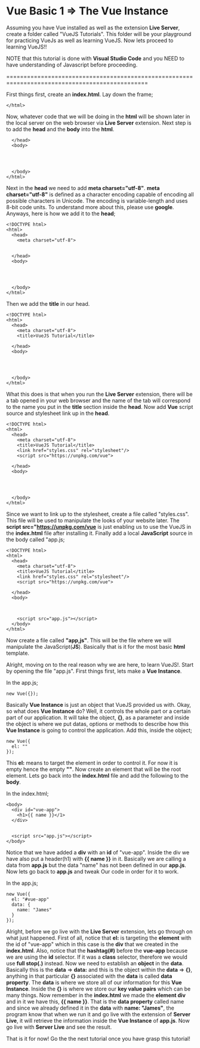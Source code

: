 # Vue Basic 1 => The Vue Instance

Assuming you have Vue installed as well as the extension <strong>Live Server</strong>, create a folder called "VueJS Tutorials". This folder will be your playground for practicing VueJs as well as learning VueJS. Now lets proceed to learning VueJS!!

NOTE that this tutorial is done with <strong>Visual Studio Code</strong> and you NEED to have understanding of Javascript before proceeding.

===============================================================================================

First things first, create an <strong>index.html</strong>. Lay down the frame;
    <!DOCTYPE html>
    <html>

    </html>

Now, whatever code that we will be doing in the <strong>html</strong> will be shown later in the local server on the web browser via <strong>Live Server</strong> extension. Next step is to add the <strong>head</strong> and the <strong>body</strong> into the <strong>html</strong>.
    <!DOCTYPE html>
    <html>
      <head>


      </head>
      <body>




      </body>
    </html>

Next in the <strong>head</strong> we need to add <strong>meta charset="utf-8"</strong>. <strong>meta charset="utf-8"</strong> is defined as a character encoding capable of encoding all possible characters in Unicode. The encoding is variable-length and uses 8-bit code units. To understand more about this, please use <strong>google</strong>. Anyways, here is how we add it to the <strong>head</strong>;

    <!DOCTYPE html>
    <html>
      <head>
        <meta charset="utf-8">


      </head>
      <body>




      </body>
    </html>

Then we add the <strong>title</strong> in our head.

    <!DOCTYPE html>
    <html>
      <head>
        <meta charset="utf-8">
        <title>VueJS Tutorial</title>

      </head>
      <body>




      </body>
    </html>

What this does is that when you run the <strong>Live Server</strong> extension, there will be a tab opened in your web browser and the name of the tab will correspond to the name you put in the <strong>title</strong> section inside the <strong>head</strong>. Now add <strong>Vue</strong> script source and stylesheet link up in the <strong>head</strong>.

    <!DOCTYPE html>
    <html>
      <head>
        <meta charset="utf-8">
        <title>VueJS Tutorial</title>
        <link href="styles.css" rel="stylesheet"/>
        <script src="https://unpkg.com/vue">

      </head>
      <body>




      </body>
    </html>

Since we want to link up to the stylesheet, create a file called "styles.css". This file will be used to manipulate the looks of your website later. The <strong>script src="https://unpkg.com/vue</strong> is just enabling us to use the VueJS in the <strong>index.html</strong> file after installing it. Finally add a local <strong>JavaScript</strong> source in the body called "app.js;

    <!DOCTYPE html>
    <html>
      <head>
        <meta charset="utf-8">
        <title>VueJS Tutorial</title>
        <link href="styles.css" rel="stylesheet"/>
        <script src="https://unpkg.com/vue">

      </head>
      <body>



        <script src="app.js"></script>
      </body>
    </html>

Now create a file called <strong>"app,js"</strong>. This will be the file where we will manipulate the JavaScript(<strong>JS</strong>). Basically that is it for the most basic <strong>html</strong> template.

Alright, moving on to the real reason why we are here, to learn VueJS!. Start by opening the file "app.js". First things first, lets make a <strong>Vue Instance</strong>.

In the app.js;

    new Vue({});

Basically <strong>Vue Instance</strong> is just an object that VueJS provided us with. Okay, so what does <strong>Vue Instance</strong> do? Well, it controls the whole part or a certain part of our application. It will take the object, <strong>{}</strong>, as a parameter and inside the object is where we put datas, options or methods to describe how this <strong>Vue Instance</strong> is going to control the application. Add this, inside the object;

    new Vue({
      el: ""
    });

This <strong>el:</strong> means to target the element in order to control it. For now it is empty hence the empty <strong>""</strong>. Now create an element that will be the root element. Lets go back into the <strong>index.html</strong> file and add the following to the <strong>body</strong>.

In the index.html;

    <body>
      <div id="vue-app">
        <h1>{{ name }}</1>
      </div>

    
      <script src="app.js"></script>
    </body>

Notice that we have added a <strong>div</strong> with an <strong>id</strong> of "vue-app". Inside the div we have also put a header(h1) with <strong>{{ name }}</strong> in it. Basically we are calling a data from <strong>app.js</strong> but the data "name" has not been defined in our <strong>app.js</strong>. Now lets go back to <strong>app.js</strong> and tweak Our code in order for it to work.

In the app.js;

    new Vue({
      el: "#vue-app"
      data: {
        name: "James"
      }
    });

Alright, before we go live with the <strong>Live Server</strong> extension, lets go through on what just happened. First of all, notice that <strong>el:</strong> is targeting the <strong>element</strong> with the id of "vue-app" which in this case is the <strong>div</strong> that we created in the <strong>index.html</strong>. Also, notice that the <strong>hashtag(#)</strong> before the <strong>vue-app</strong> because we are using the <strong>id</strong> selector. If it was a <strong>class</strong> selector, therefore we would use <strong>full stop(.)</strong> instead. Now we need to establish an <strong>object</strong> in the <strong>data</strong>. Basically this is the <strong>data</strong> => <strong>data:</strong> and this is the object within the <strong>data</strong> => <strong>{}</strong>, anything in that particular <strong>{}</strong> associated with the <strong>data</strong> is called <strong>data property</strong>. The <strong>data</strong> is where we store all of our information for this <strong>Vue Instance</strong>. Inside the <strong>{}</strong> is where we store our <strong>key value pairs</strong> which can be many things. Now remember in the <strong>index.html</strong> we made the <strong>element div</strong> and in it we have this, <strong>{{ name }}</strong>. That is the <strong>data property</strong> called name and since we already defined it in the <strong>data</strong> with <strong>name: "James"</strong>, the program know that when we run it and go live with the extension of <strong>Server Live</strong>, it will retrieve the information inside the <strong>Vue Instance</strong> of <strong>app.js</strong>. Now go live with <strong>Server Live</strong> and see the result.

That is it for now! Go the the next tutorial once you have grasp this tutorial!
